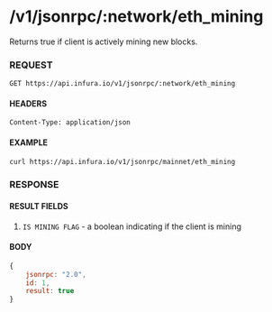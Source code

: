 # /v1/jsonrpc/:network/eth_mining

Returns true if client is actively mining new blocks.

### REQUEST

`GET https://api.infura.io/v1/jsonrpc/:network/eth_mining`

#### HEADERS

`Content-Type: application/json`

#### EXAMPLE
```bash
curl https://api.infura.io/v1/jsonrpc/mainnet/eth_mining
```

### RESPONSE

#### RESULT FIELDS
1. `IS MINING FLAG` - a boolean indicating if the client is mining

#### BODY

```js
{
    jsonrpc: "2.0",
    id: 1,
    result: true
}
```
